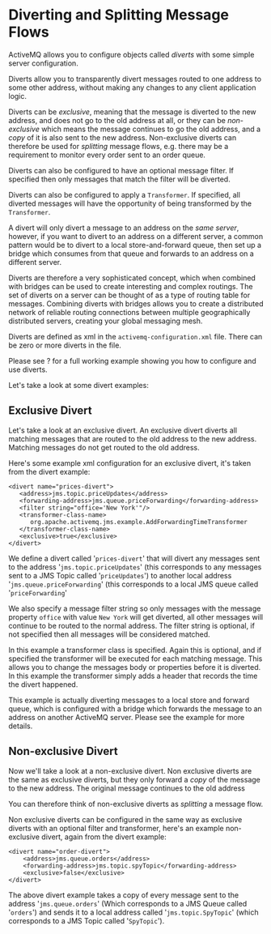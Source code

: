 # Diverting and Splitting Message Flows

ActiveMQ allows you to configure objects called *diverts* with some
simple server configuration.

Diverts allow you to transparently divert messages routed to one address
to some other address, without making any changes to any client
application logic.

Diverts can be *exclusive*, meaning that the message is diverted to the
new address, and does not go to the old address at all, or they can be
*non-exclusive* which means the message continues to go the old address,
and a *copy* of it is also sent to the new address. Non-exclusive
diverts can therefore be used for *splitting* message flows, e.g. there
may be a requirement to monitor every order sent to an order queue.

Diverts can also be configured to have an optional message filter. If
specified then only messages that match the filter will be diverted.

Diverts can also be configured to apply a `Transformer`. If specified,
all diverted messages will have the opportunity of being transformed by
the `Transformer`.

A divert will only divert a message to an address on the *same server*,
however, if you want to divert to an address on a different server, a
common pattern would be to divert to a local store-and-forward queue,
then set up a bridge which consumes from that queue and forwards to an
address on a different server.

Diverts are therefore a very sophisticated concept, which when combined
with bridges can be used to create interesting and complex routings. The
set of diverts on a server can be thought of as a type of routing table
for messages. Combining diverts with bridges allows you to create a
distributed network of reliable routing connections between multiple
geographically distributed servers, creating your global messaging mesh.

Diverts are defined as xml in the `activemq-configuration.xml` file.
There can be zero or more diverts in the file.

Please see ? for a full working example showing you how to configure and
use diverts.

Let's take a look at some divert examples:

## Exclusive Divert

Let's take a look at an exclusive divert. An exclusive divert diverts
all matching messages that are routed to the old address to the new
address. Matching messages do not get routed to the old address.

Here's some example xml configuration for an exclusive divert, it's
taken from the divert example:

    <divert name="prices-divert">
       <address>jms.topic.priceUpdates</address>
       <forwarding-address>jms.queue.priceForwarding</forwarding-address>
       <filter string="office='New York'"/>
       <transformer-class-name>
          org.apache.activemq.jms.example.AddForwardingTimeTransformer
       </transformer-class-name>
       <exclusive>true</exclusive>
    </divert>

We define a divert called '`prices-divert`' that will divert any
messages sent to the address '`jms.topic.priceUpdates`' (this
corresponds to any messages sent to a JMS Topic called '`priceUpdates`')
to another local address '`jms.queue.priceForwarding`' (this corresponds
to a local JMS queue called '`priceForwarding`'

We also specify a message filter string so only messages with the
message property `office` with value `New York` will get diverted, all
other messages will continue to be routed to the normal address. The
filter string is optional, if not specified then all messages will be
considered matched.

In this example a transformer class is specified. Again this is
optional, and if specified the transformer will be executed for each
matching message. This allows you to change the messages body or
properties before it is diverted. In this example the transformer simply
adds a header that records the time the divert happened.

This example is actually diverting messages to a local store and forward
queue, which is configured with a bridge which forwards the message to
an address on another ActiveMQ server. Please see the example for more
details.

## Non-exclusive Divert

Now we'll take a look at a non-exclusive divert. Non exclusive diverts
are the same as exclusive diverts, but they only forward a *copy* of the
message to the new address. The original message continues to the old
address

You can therefore think of non-exclusive diverts as *splitting* a
message flow.

Non exclusive diverts can be configured in the same way as exclusive
diverts with an optional filter and transformer, here's an example
non-exclusive divert, again from the divert example:

    <divert name="order-divert">
        <address>jms.queue.orders</address>
        <forwarding-address>jms.topic.spyTopic</forwarding-address>
        <exclusive>false</exclusive>
    </divert>

The above divert example takes a copy of every message sent to the
address '`jms.queue.orders`' (Which corresponds to a JMS Queue called
'`orders`') and sends it to a local address called
'`jms.topic.SpyTopic`' (which corresponds to a JMS Topic called
'`SpyTopic`').
